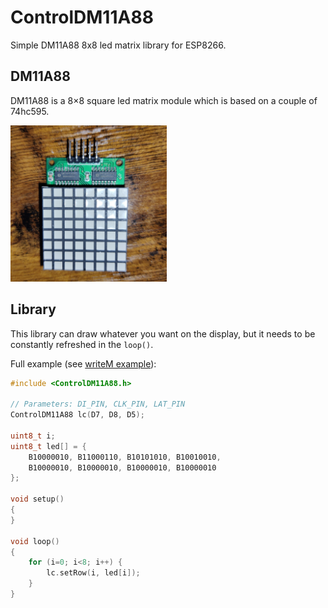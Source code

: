 # ControlDM11A88
Simple DM11A88 8x8 led matrix library for ESP8266.

## DM11A88
DM11A88 is a 8×8 square led matrix module which is based on a couple of 74hc595.

<a href="docs/dm11a88-top-view.jpg?raw=1"><img alt="DM11A88 top view photo" src="docs/dm11a88-top-view.jpg" width="250" /></a>

## Library
This library can draw whatever you want on the display, but it needs to be constantly refreshed in the `loop()`.

Full example (see [writeM example](examples/writeM/)):

```cpp
#include <ControlDM11A88.h>

// Parameters: DI_PIN, CLK_PIN, LAT_PIN
ControlDM11A88 lc(D7, D8, D5);

uint8_t i;
uint8_t led[] = {
    B10000010, B11000110, B10101010, B10010010, 
    B10000010, B10000010, B10000010, B10000010
};

void setup()
{
}

void loop()
{
    for (i=0; i<8; i++) {
        lc.setRow(i, led[i]);
    }
}
```
